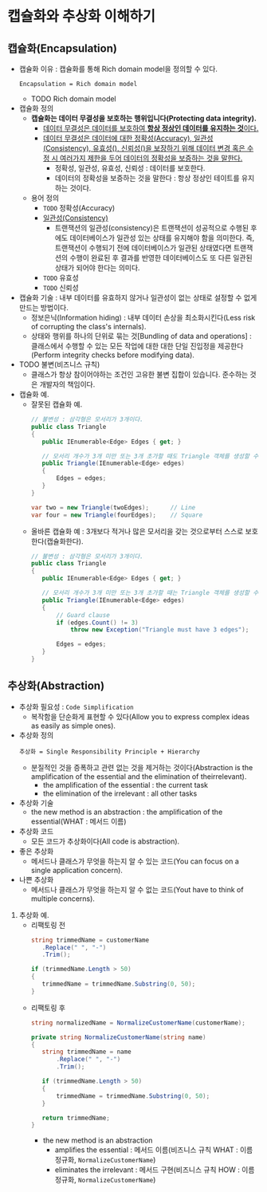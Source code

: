 # 캡슐화와 추상화 이해하기

## 캡슐화(Encapsulation)
- 캡슐화 이유 : 캡슐화를 통해 Rich domain model을 정의할 수 있다.
  ```
  Encapsulation = Rich domain model
  ```
  - TODO Rich domain model
- 캡슐화 정의
  - **캡슐화는 데이터 무결성을 보호하는 행위입니다(Protecting data integrity).**
    - [데이터 무결성은 데이터를 보호하여 **항상 정상인 데이터를 유지하는 것**이다.](https://terms.naver.com/entry.naver?docId=826184&cid=42344&categoryId=42344)
    - [데이터 무결성은 데이터에 대한 정확성(Accuracy), 일관성(Consistency), 유효성(), 신뢰성()을 보장하기 위해 데이터 변경 혹은 수정 시 여러가지 제한을 두어 데이터의 정확성을 보증하는 것을 말한다.](https://terms.naver.com/entry.naver?docId=2839810&cid=40942&categoryId=32840)
      - 정확성, 일관성, 유효성, 신뢰성 : 데이터를 보호한다.
      - 데이터의 정확성을 보증하는 것을 말한다 : 항상 정상인 테이트를 유지하는 것이다.
  - 용어 정의
    - `TODO` 정확성(Accuracy)
    - [일관성(Consistency)](https://terms.naver.com/entry.naver?docId=3431261&cid=58430&categoryId=58430)
      - 트랜잭션의 일관성(consistency)은 트랜잭션이 성공적으로 수행된 후에도 데이터베이스가 일관성 있는 상태를 유지해야 함을 의미한다. 즉, 트랜잭션이 수행되기 전에 데이터베이스가 일관된 상태였다면 트랜잭션의 수행이 완료된 후 결과를 반영한 데이터베이스도 또 다른 일관된 상태가 되어야 한다는 의미다.
    - `TODO` 유효성
    - `TODO` 신뢰성
- 캡슐화 기술 : 내부 데이터를 유효하지 않거나 일관성이 없는 상태로 설정할 수 없게 만드는 방법이다.
     - 정보은닉(Information hiding) : 내부 데이터 손상을 최소화시킨다(Less risk of corrupting the class's internals).
     - 상태와 행위를 하나의 단위로 묶는 것[Bundling of data and operations] : 클래스에서 수행할 수 있는 모든 작업에 대한 대한 단일 진입정을 제공한다(Perform integrity checks before modifying data).
- TODO 불변(비즈니스 규칙)
  - 클래스가 항상 참이어야하는 조건인 고유한 불변 집합이 있습니다. 준수하는 것은 개발자의 책임이다.
- 캡슐화 예.
   - 잘못된 캡슐화 예.
     ```cs
     // 불변성 : 삼각형은 모서리가 3개이다.
     public class Triangle
     {
     	public IEnumerable<Edge> Edges { get; }

        // 모서리 개수가 3개 미만 또는 3개 초가할 때도 Triangle 객체를 생성할 수 있다.
     	public Triangle(IEnumerable<Edge> edges)
     	{
     		Edges = edges;
     	}
     }

     var two = new Triangle(twoEdges);		// Line
     var four = new Triangle(fourEdges);	// Square
   - 올바른 캡슐화 예 : 3개보다 적거나 많은 모서리을 갖는 것으로부터 스스로 보호한다(캡슐화한다).
     ```cs
     // 불변성 : 삼각형은 모서리가 3개이다.
     public class Triangle
     {
     	public IEnumerable<Edge> Edges { get; }

        // 모서리 개수가 3개 미만 또는 3개 초가할 때는 Triangle 객체를 생성할 수 없다.
     	public Triangle(IEnumerable<Edge> edges)
     	{
            // Guard clause
     		if (edges.Count() != 3)
     			throw new Exception("Triangle must have 3 edges");

     		Edges = edges;
     	}
     }
     ```

## 추상화(Abstraction)
- 추상화 필요성 : `Code Simplification`
  - 복작함을 단순화게 표현할 수 있다(Allow you to express complex ideas as easily as simple ones).
- 추상화 정의
  ```
  추상화 = Single Responsibility Principle + Hierarchy
  ```
  - 분질적인 것을 증폭하고 관련 없는 것을 제거하는 것이다(Abstraction is the amplification of the essential and the elimination of theirrelevant).
    - the amplification of the essential : the current task
    - the elimination of the irrelevant : all other tasks
- 추상화 기술
  - the new method is an abstraction : the amplification of the essential(WHAT : 메서드 이름)
- 추상화 코드
  - 모든 코드가 추상화이다(All code is abstraction).
- 좋은 추상화
  - 메서드나 클래스가 무엇을 하는지 알 수 있는 코드(You can focus on a single application concern).
- 나쁜 추상화
  - 메서드나 클래스가 무엇을 하는지 알 수 없는 코드(Yout have to think of multiple concerns).
1. 추상화 예.
   - 리팩토링 전
     ```cs
     string trimmedName = customerName
     	.Replace(" ", "-")
     	.Trim();

     if (trimmedName.Length > 50)
     {
     	trimmedName = trimmedName.Substring(0, 50);
     }
     ```
   - 리팩토링 후
     ```cs
	 string normalizedName = NormalizeCustomerName(customerName);

     private string NormalizeCustomerName(string name)
     {
     	string trimmedName = name
     		.Replace(" ", "-")
     		.Trim();

     	if (trimmedName.Length > 50)
     	{
     		trimmedName = trimmedName.Substring(0, 50);
     	}

     	return trimmedName;
     }
     ```
	 - the new method is an abstraction
	   - amplifies the essential : 메서드 이름(비즈니스 규칙 WHAT : 이름 정규화, `NormalizeCustomerName`)
	   - eliminates the irrelevant : 메서드 구현(비즈니스 규칙 HOW : 이름 정규화, `NormalizeCustomerName`) 